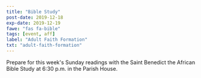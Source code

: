 ```yaml
---
title: "Bible Study"
post-date: 2019-12-18
exp-date: 2019-12-19
fawe: "fas fa-bible"
tags: [event, aff]
label: "Adult Faith Formation"
txt: "adult-faith-formation"
---
```

Prepare for this week's Sunday readings with the Saint Benedict the African Bible Study at 6:30 p.m. in the Parish House.